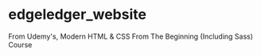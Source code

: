 # edgeledger_website
From Udemy's, Modern HTML &amp; CSS From The Beginning (Including Sass) Course
